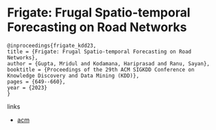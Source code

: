 # Frigate: Frugal Spatio-temporal Forecasting on Road Networks

```
@inproceedings{frigate_kdd23,
title = {Frigate: Frugal Spatio-temporal Forecasting on Road Networks},
author = {Gupta, Mridul and Kodamana, Hariprasad and Ranu, Sayan},
booktitle = {Proceedings of the 29th ACM SIGKDD Conference on Knowledge Discovery and Data Mining (KDD)},
pages = {649--660},
year = {2023}
}
```

links
- [acm](https://dl.acm.org/doi/10.1145/3580305.3599357)
